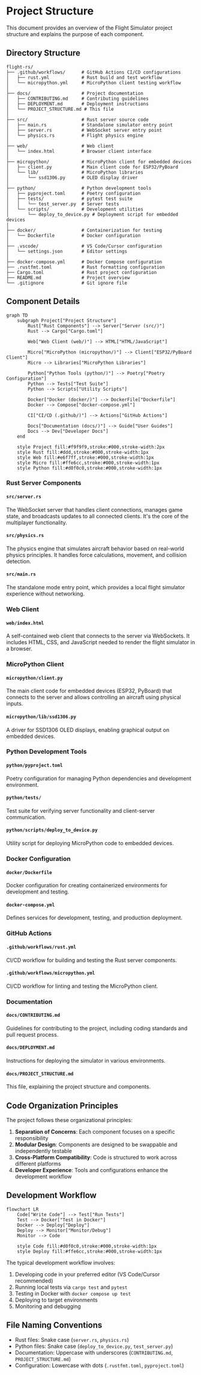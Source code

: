 # Project Structure

This document provides an overview of the Flight Simulator project structure and explains the purpose of each component.

## Directory Structure

```
flight-rs/
├── .github/workflows/      # GitHub Actions CI/CD configurations
│   ├── rust.yml            # Rust build and test workflow
│   └── micropython.yml     # MicroPython client testing workflow
│
├── docs/                   # Project documentation
│   ├── CONTRIBUTING.md     # Contributing guidelines
│   ├── DEPLOYMENT.md       # Deployment instructions
│   └── PROJECT_STRUCTURE.md # This file
│
├── src/                    # Rust server source code
│   ├── main.rs             # Standalone simulator entry point
│   ├── server.rs           # WebSocket server entry point
│   └── physics.rs          # Flight physics engine
│
├── web/                    # Web client
│   └── index.html          # Browser client interface
│
├── micropython/            # MicroPython client for embedded devices
│   ├── client.py           # Main client code for ESP32/PyBoard
│   └── lib/                # MicroPython libraries
│       └── ssd1306.py      # OLED display driver
│
├── python/                 # Python development tools
│   ├── pyproject.toml      # Poetry configuration
│   ├── tests/              # pytest test suite
│   │   └── test_server.py  # Server tests
│   └── scripts/            # Development utilities
│       └── deploy_to_device.py # Deployment script for embedded devices
│
├── docker/                 # Containerization for testing
│   └── Dockerfile          # Docker configuration
│
├── .vscode/                # VS Code/Cursor configuration
│   └── settings.json       # Editor settings
│
├── docker-compose.yml      # Docker Compose configuration
├── .rustfmt.toml           # Rust formatting configuration
├── Cargo.toml              # Rust project configuration
├── README.md               # Project overview
└── .gitignore              # Git ignore file
```

## Component Details

```mermaid
graph TD
    subgraph Project["Project Structure"]
        Rust["Rust Components"] --> Server["Server (src/)"]
        Rust --> Cargo["Cargo.toml"]
        
        Web["Web Client (web/)"] --> HTML["HTML/JavaScript"]
        
        Micro["MicroPython (micropython/)"] --> Client["ESP32/PyBoard Client"]
        Micro --> Libraries["MicroPython Libraries"]
        
        Python["Python Tools (python/)"] --> Poetry["Poetry Configuration"]
        Python --> Tests["Test Suite"]
        Python --> Scripts["Utility Scripts"]
        
        Docker["Docker (docker/)"] --> DockerFile["Dockerfile"]
        Docker --> Compose["docker-compose.yml"]
        
        CI["CI/CD (.github/)"] --> Actions["GitHub Actions"]
        
        Docs["Documentation (docs/)"] --> Guide["User Guides"]
        Docs --> Dev["Developer Docs"]
    end
    
    style Project fill:#f9f9f9,stroke:#000,stroke-width:2px
    style Rust fill:#ddd,stroke:#000,stroke-width:1px
    style Web fill:#e6f7ff,stroke:#000,stroke-width:1px
    style Micro fill:#ffe6cc,stroke:#000,stroke-width:1px
    style Python fill:#d0f0c0,stroke:#000,stroke-width:1px
```

### Rust Server Components

#### `src/server.rs`
The WebSocket server that handles client connections, manages game state, and broadcasts updates to all connected clients. It's the core of the multiplayer functionality.

#### `src/physics.rs`
The physics engine that simulates aircraft behavior based on real-world physics principles. It handles force calculations, movement, and collision detection.

#### `src/main.rs`
The standalone mode entry point, which provides a local flight simulator experience without networking.

### Web Client

#### `web/index.html`
A self-contained web client that connects to the server via WebSockets. It includes HTML, CSS, and JavaScript needed to render the flight simulator in a browser.

### MicroPython Client

#### `micropython/client.py`
The main client code for embedded devices (ESP32, PyBoard) that connects to the server and allows controlling an aircraft using physical inputs.

#### `micropython/lib/ssd1306.py`
A driver for SSD1306 OLED displays, enabling graphical output on embedded devices.

### Python Development Tools

#### `python/pyproject.toml`
Poetry configuration for managing Python dependencies and development environment.

#### `python/tests/`
Test suite for verifying server functionality and client-server communication.

#### `python/scripts/deploy_to_device.py`
Utility script for deploying MicroPython code to embedded devices.

### Docker Configuration

#### `docker/Dockerfile`
Docker configuration for creating containerized environments for development and testing.

#### `docker-compose.yml`
Defines services for development, testing, and production deployment.

### GitHub Actions

#### `.github/workflows/rust.yml`
CI/CD workflow for building and testing the Rust server components.

#### `.github/workflows/micropython.yml`
CI/CD workflow for linting and testing the MicroPython client.

### Documentation

#### `docs/CONTRIBUTING.md`
Guidelines for contributing to the project, including coding standards and pull request process.

#### `docs/DEPLOYMENT.md`
Instructions for deploying the simulator in various environments.

#### `docs/PROJECT_STRUCTURE.md`
This file, explaining the project structure and components.

## Code Organization Principles

The project follows these organizational principles:

1. **Separation of Concerns**: Each component focuses on a specific responsibility
2. **Modular Design**: Components are designed to be swappable and independently testable
3. **Cross-Platform Compatibility**: Code is structured to work across different platforms
4. **Developer Experience**: Tools and configurations enhance the development workflow

## Development Workflow

```mermaid
flowchart LR
    Code["Write Code"] --> Test["Run Tests"]
    Test --> Docker["Test in Docker"]
    Docker --> Deploy["Deploy"]
    Deploy --> Monitor["Monitor/Debug"]
    Monitor --> Code
    
    style Code fill:#d0f0c0,stroke:#000,stroke-width:1px
    style Deploy fill:#ffe6cc,stroke:#000,stroke-width:1px
```

The typical development workflow involves:

1. Developing code in your preferred editor (VS Code/Cursor recommended)
2. Running local tests via `cargo test` and `pytest`
3. Testing in Docker with `docker compose up test`
4. Deploying to target environments
5. Monitoring and debugging

## File Naming Conventions

- Rust files: Snake case (`server.rs`, `physics.rs`)
- Python files: Snake case (`deploy_to_device.py`, `test_server.py`)
- Documentation: Uppercase with underscores (`CONTRIBUTING.md`, `PROJECT_STRUCTURE.md`)
- Configuration: Lowercase with dots (`.rustfmt.toml`, `pyproject.toml`) 